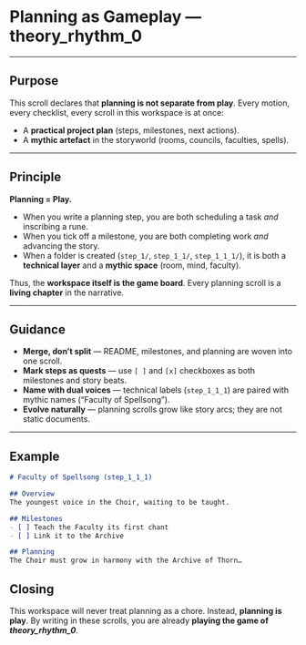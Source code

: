 # Planning as Gameplay — theory_rhythm_0

---

## Purpose

This scroll declares that **planning is not separate from play**.
Every motion, every checklist, every scroll in this workspace is at once:

- A **practical project plan** (steps, milestones, next actions).
- A **mythic artefact** in the storyworld (rooms, councils, faculties, spells).

---

## Principle

**Planning = Play.**

- When you write a planning step, you are both scheduling a task *and* inscribing a rune.
- When you tick off a milestone, you are both completing work *and* advancing the story.
- When a folder is created (`step_1/`, `step_1_1/`, `step_1_1_1/`), it is both a **technical layer** and a **mythic space** (room, mind, faculty).

Thus, the **workspace itself is the game board**.
Every planning scroll is a **living chapter** in the narrative.

---

## Guidance

- **Merge, don’t split** — README, milestones, and planning are woven into one scroll.
- **Mark steps as quests** — use `[ ]` and `[x]` checkboxes as both milestones and story beats.
- **Name with dual voices** — technical labels (`step_1_1_1`) are paired with mythic names (“Faculty of Spellsong”).
- **Evolve naturally** — planning scrolls grow like story arcs; they are not static documents.

---

## Example

```markdown
# Faculty of Spellsong (step_1_1_1)

## Overview
The youngest voice in the Choir, waiting to be taught.

## Milestones
- [ ] Teach the Faculty its first chant
- [ ] Link it to the Archive

## Planning
The Choir must grow in harmony with the Archive of Thorn…
```

## Closing

This workspace will never treat planning as a chore.
Instead, **planning is play**.
By writing in these scrolls, you are already **playing the game of *theory_rhythm_0***.
